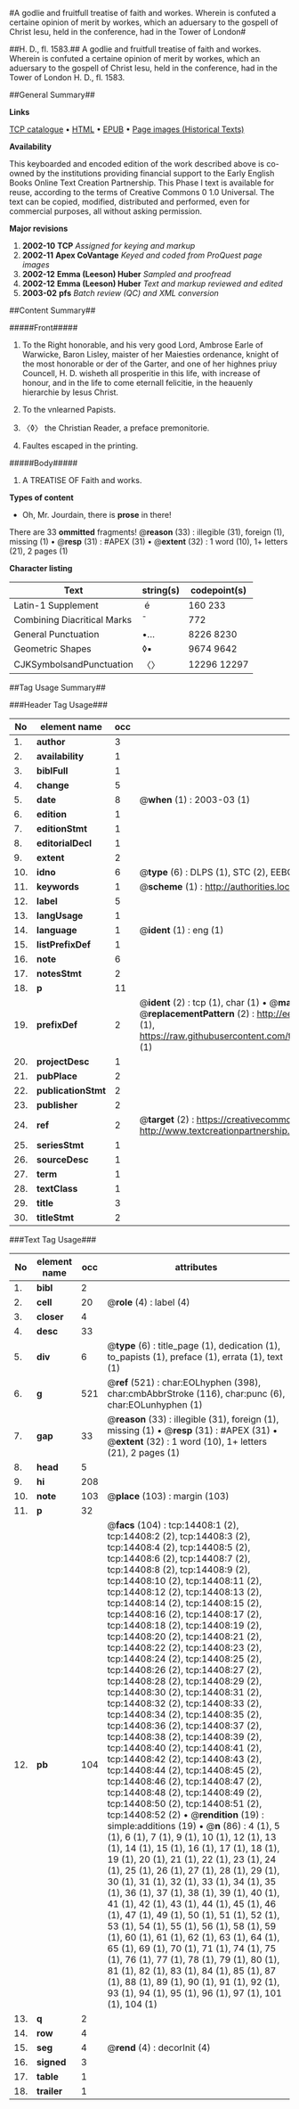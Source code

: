 #A godlie and fruitfull treatise of faith and workes. Wherein is confuted a certaine opinion of merit by workes, which an aduersary to the gospell of Christ Iesu, held in the conference, had in the Tower of London#

##H. D., fl. 1583.##
A godlie and fruitfull treatise of faith and workes. Wherein is confuted a certaine opinion of merit by workes, which an aduersary to the gospell of Christ Iesu, held in the conference, had in the Tower of London
H. D., fl. 1583.

##General Summary##

**Links**

[TCP catalogue](http://www.ota.ox.ac.uk/tcp/)  • 
[HTML](http://tei.it.ox.ac.uk/tcp/Texts-HTML/free/A19/A19743.html)  • 
[EPUB](http://tei.it.ox.ac.uk/tcp/Texts-EPUB/free/A19/A19743.epub) • 
[Page images (Historical Texts)](https://data.historicaltexts.jisc.ac.uk/view?pubId=eebo-99849270e&pageId=eebo-99849270e-14408-1)

**Availability**

This keyboarded and encoded edition of the
	       work described above is co-owned by the institutions
	       providing financial support to the Early English Books
	       Online Text Creation Partnership. This Phase I text is
	       available for reuse, according to the terms of Creative
	       Commons 0 1.0 Universal. The text can be copied,
	       modified, distributed and performed, even for
	       commercial purposes, all without asking permission.

**Major revisions**

1. __2002-10__ __TCP__ *Assigned for keying and markup*
1. __2002-11__ __Apex CoVantage__ *Keyed and coded from ProQuest page images*
1. __2002-12__ __Emma (Leeson) Huber__ *Sampled and proofread*
1. __2002-12__ __Emma (Leeson) Huber__ *Text and markup reviewed and edited*
1. __2003-02__ __pfs__ *Batch review (QC) and XML conversion*

##Content Summary##

#####Front#####

1. To the Right honorable, and his very good Lord, Ambrose Earle of Warwicke, Baron Lisley, maister of her Maiesties ordenance, knight of the most honorable or der of the Garter, and one of her highnes priuy Councell, H. D. wisheth all prosperitie in this life, with increase of honour, and in the life to come eternall felicitie, in the heauenly hierarchie by Iesus Christ.

1. To the vnlearned Papists.

1. 〈◊〉 the Christian Reader, a preface premonitorie.

1. Faultes escaped in the printing.

#####Body#####

1. A TREATISE OF Faith and works.

**Types of content**

  * Oh, Mr. Jourdain, there is **prose** in there!

There are 33 **ommitted** fragments! 
 @__reason__ (33) : illegible (31), foreign (1), missing (1)  •  @__resp__ (31) : #APEX (31)  •  @__extent__ (32) : 1 word (10), 1+ letters (21), 2 pages (1)

**Character listing**


|Text|string(s)|codepoint(s)|
|---|---|---|
|Latin-1 Supplement| é|160 233|
|Combining             Diacritical Marks|̄|772|
|General Punctuation|•…|8226 8230|
|Geometric Shapes|◊▪|9674 9642|
|CJKSymbolsandPunctuation|〈〉|12296 12297|

##Tag Usage Summary##

###Header Tag Usage###

|No|element name|occ|attributes|
|---|---|---|---|
|1.|__author__|3||
|2.|__availability__|1||
|3.|__biblFull__|1||
|4.|__change__|5||
|5.|__date__|8| @__when__ (1) : 2003-03 (1)|
|6.|__edition__|1||
|7.|__editionStmt__|1||
|8.|__editorialDecl__|1||
|9.|__extent__|2||
|10.|__idno__|6| @__type__ (6) : DLPS (1), STC (2), EEBO-CITATION (1), PROQUEST (1), VID (1)|
|11.|__keywords__|1| @__scheme__ (1) : http://authorities.loc.gov/ (1)|
|12.|__label__|5||
|13.|__langUsage__|1||
|14.|__language__|1| @__ident__ (1) : eng (1)|
|15.|__listPrefixDef__|1||
|16.|__note__|6||
|17.|__notesStmt__|2||
|18.|__p__|11||
|19.|__prefixDef__|2| @__ident__ (2) : tcp (1), char (1)  •  @__matchPattern__ (2) : ([0-9\-]+):([0-9IVX]+) (1), (.+) (1)  •  @__replacementPattern__ (2) : http://eebo.chadwyck.com/downloadtiff?vid=$1&page=$2 (1), https://raw.githubusercontent.com/textcreationpartnership/Texts/master/tcpchars.xml#$1 (1)|
|20.|__projectDesc__|1||
|21.|__pubPlace__|2||
|22.|__publicationStmt__|2||
|23.|__publisher__|2||
|24.|__ref__|2| @__target__ (2) : https://creativecommons.org/publicdomain/zero/1.0/ (1), http://www.textcreationpartnership.org/docs/. (1)|
|25.|__seriesStmt__|1||
|26.|__sourceDesc__|1||
|27.|__term__|1||
|28.|__textClass__|1||
|29.|__title__|3||
|30.|__titleStmt__|2||


###Text Tag Usage###

|No|element name|occ|attributes|
|---|---|---|---|
|1.|__bibl__|2||
|2.|__cell__|20| @__role__ (4) : label (4)|
|3.|__closer__|4||
|4.|__desc__|33||
|5.|__div__|6| @__type__ (6) : title_page (1), dedication (1), to_papists (1), preface (1), errata (1), text (1)|
|6.|__g__|521| @__ref__ (521) : char:EOLhyphen (398), char:cmbAbbrStroke (116), char:punc (6), char:EOLunhyphen (1)|
|7.|__gap__|33| @__reason__ (33) : illegible (31), foreign (1), missing (1)  •  @__resp__ (31) : #APEX (31)  •  @__extent__ (32) : 1 word (10), 1+ letters (21), 2 pages (1)|
|8.|__head__|5||
|9.|__hi__|208||
|10.|__note__|103| @__place__ (103) : margin (103)|
|11.|__p__|32||
|12.|__pb__|104| @__facs__ (104) : tcp:14408:1 (2), tcp:14408:2 (2), tcp:14408:3 (2), tcp:14408:4 (2), tcp:14408:5 (2), tcp:14408:6 (2), tcp:14408:7 (2), tcp:14408:8 (2), tcp:14408:9 (2), tcp:14408:10 (2), tcp:14408:11 (2), tcp:14408:12 (2), tcp:14408:13 (2), tcp:14408:14 (2), tcp:14408:15 (2), tcp:14408:16 (2), tcp:14408:17 (2), tcp:14408:18 (2), tcp:14408:19 (2), tcp:14408:20 (2), tcp:14408:21 (2), tcp:14408:22 (2), tcp:14408:23 (2), tcp:14408:24 (2), tcp:14408:25 (2), tcp:14408:26 (2), tcp:14408:27 (2), tcp:14408:28 (2), tcp:14408:29 (2), tcp:14408:30 (2), tcp:14408:31 (2), tcp:14408:32 (2), tcp:14408:33 (2), tcp:14408:34 (2), tcp:14408:35 (2), tcp:14408:36 (2), tcp:14408:37 (2), tcp:14408:38 (2), tcp:14408:39 (2), tcp:14408:40 (2), tcp:14408:41 (2), tcp:14408:42 (2), tcp:14408:43 (2), tcp:14408:44 (2), tcp:14408:45 (2), tcp:14408:46 (2), tcp:14408:47 (2), tcp:14408:48 (2), tcp:14408:49 (2), tcp:14408:50 (2), tcp:14408:51 (2), tcp:14408:52 (2)  •  @__rendition__ (19) : simple:additions (19)  •  @__n__ (86) : 4 (1), 5 (1), 6 (1), 7 (1), 9 (1), 10 (1), 12 (1), 13 (1), 14 (1), 15 (1), 16 (1), 17 (1), 18 (1), 19 (1), 20 (1), 21 (1), 22 (1), 23 (1), 24 (1), 25 (1), 26 (1), 27 (1), 28 (1), 29 (1), 30 (1), 31 (1), 32 (1), 33 (1), 34 (1), 35 (1), 36 (1), 37 (1), 38 (1), 39 (1), 40 (1), 41 (1), 42 (1), 43 (1), 44 (1), 45 (1), 46 (1), 47 (1), 49 (1), 50 (1), 51 (1), 52 (1), 53 (1), 54 (1), 55 (1), 56 (1), 58 (1), 59 (1), 60 (1), 61 (1), 62 (1), 63 (1), 64 (1), 65 (1), 69 (1), 70 (1), 71 (1), 74 (1), 75 (1), 76 (1), 77 (1), 78 (1), 79 (1), 80 (1), 81 (1), 82 (1), 83 (1), 84 (1), 85 (1), 87 (1), 88 (1), 89 (1), 90 (1), 91 (1), 92 (1), 93 (1), 94 (1), 95 (1), 96 (1), 97 (1), 101 (1), 104 (1)|
|13.|__q__|2||
|14.|__row__|4||
|15.|__seg__|4| @__rend__ (4) : decorInit (4)|
|16.|__signed__|3||
|17.|__table__|1||
|18.|__trailer__|1||
